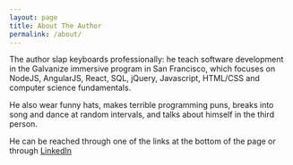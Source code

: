```yaml
---
layout: page
title: About The Author 
permalink: /about/
---
```


The author slap keyboards professionally: he teach software development in the Galvanize immersive program in San Francisco, which focuses on NodeJS, AngularJS, React, SQL, jQuery, Javascript, HTML/CSS and computer science fundamentals. 

He also wear funny hats, makes terrible programming puns, breaks into song and dance at random intervals, and talks about himself in the third person.

He can be reached through one of the links at the bottom of the page or through [LinkedIn][linked-in]

[linked-in]: https://www.linkedin.com/in/matthewmwilliams
